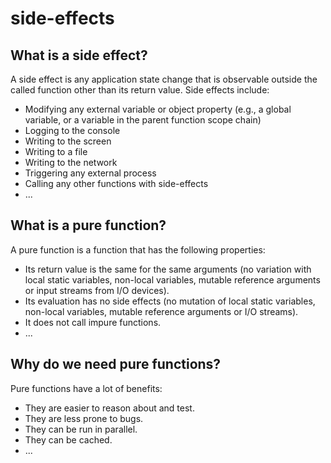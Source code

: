# side-effects

## What is a side effect?

A side effect is any application state change that is observable outside the called function other than its return value. Side effects include:
- Modifying any external variable or object property (e.g., a global variable, or a variable in the parent function scope chain)
- Logging to the console
- Writing to the screen
- Writing to a file
- Writing to the network
- Triggering any external process
- Calling any other functions with side-effects
- ...

## What is a pure function?

A pure function is a function that has the following properties:
- Its return value is the same for the same arguments (no variation with local static variables, non-local variables, mutable reference arguments or input streams from I/O devices).
- Its evaluation has no side effects (no mutation of local static variables, non-local variables, mutable reference arguments or I/O streams).
- It does not call impure functions.
- ...

## Why do we need pure functions?

Pure functions have a lot of benefits:
- They are easier to reason about and test.
- They are less prone to bugs.
- They can be run in parallel.
- They can be cached.
- ...

